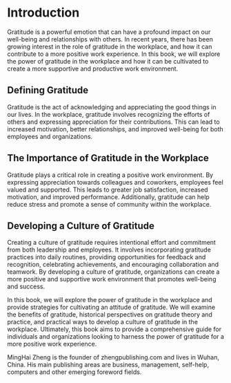 # Introduction

Gratitude is a powerful emotion that can have a profound impact on our well-being and relationships with others. In recent years, there has been growing interest in the role of gratitude in the workplace, and how it can contribute to a more positive work experience. In this book, we will explore the power of gratitude in the workplace and how it can be cultivated to create a more supportive and productive work environment.

Defining Gratitude
------------------

Gratitude is the act of acknowledging and appreciating the good things in our lives. In the workplace, gratitude involves recognizing the efforts of others and expressing appreciation for their contributions. This can lead to increased motivation, better relationships, and improved well-being for both employees and organizations.

The Importance of Gratitude in the Workplace
--------------------------------------------

Gratitude plays a critical role in creating a positive work environment. By expressing appreciation towards colleagues and coworkers, employees feel valued and supported. This leads to greater job satisfaction, increased motivation, and improved performance. Additionally, gratitude can help reduce stress and promote a sense of community within the workplace.

Developing a Culture of Gratitude
---------------------------------

Creating a culture of gratitude requires intentional effort and commitment from both leadership and employees. It involves incorporating gratitude practices into daily routines, providing opportunities for feedback and recognition, celebrating achievements, and encouraging collaboration and teamwork. By developing a culture of gratitude, organizations can create a more positive and supportive work environment that promotes well-being and success.

In this book, we will explore the power of gratitude in the workplace and provide strategies for cultivating an attitude of gratitude. We will examine the benefits of gratitude, historical perspectives on gratitude theory and practice, and practical ways to develop a culture of gratitude in the workplace. Ultimately, this book aims to provide a comprehensive guide for individuals and organizations looking to harness the power of gratitude for a more positive work experience.

MingHai Zheng is the founder of zhengpublishing.com and lives in Wuhan, China. His main publishing areas are business, management, self-help, computers and other emerging foreword fields.
